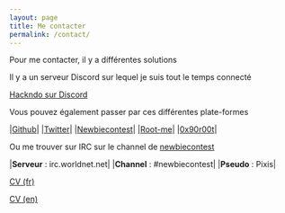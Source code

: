 ```yaml
---
layout: page
title: Me contacter
permalink: /contact/
---
```


Pour me contacter, il y a différentes solutions

Il y a un serveur Discord sur lequel je suis tout le temps connecté

[Hackndo sur Discord](https://discord.gg/9At6SUZ)

Vous pouvez également passer par ces différentes plate-formes

|[Github](http://www.github.com/hackndo)|
|[Twitter](http://www.twitter.com/hackanddo)|
|[Newbiecontest](https://www.newbiecontest.org/index.php?page=info_membre&nick=pixis)|
|[Root-me](https://www.root-me.org/Betezed)|
|[0x90r00t](https://0x90r00t.com/author/hackndo/)|

Ou me trouver sur IRC sur le channel de [newbiecontest](http://newbiecontest.org)

|**Serveur** :   irc.worldnet.net|
|**Channel** :    #newbiecontest|
|**Pseudo** :    Pixis|

[CV (fr)](https://cv.hackndo.com/)

[CV (en)](https://resume.hackndo.com/)